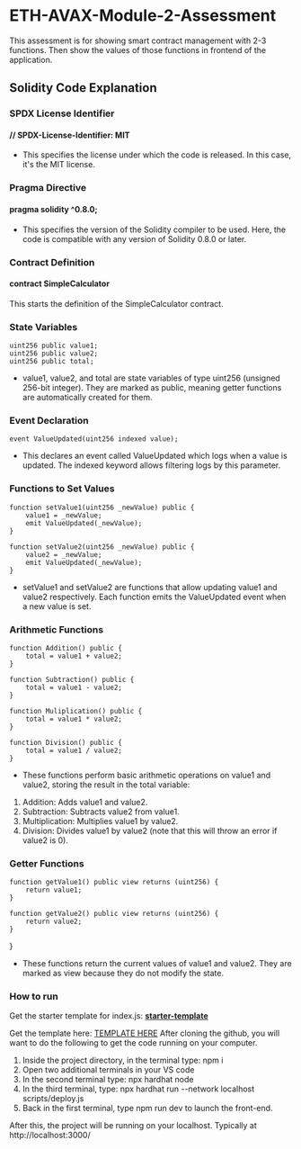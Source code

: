 # ETH-AVAX-Module-2-Assessment
This assessment is for showing smart contract management with 2-3 functions. Then show the values of those functions in frontend of the application.

## Solidity Code Explanation
### SPDX License Identifier
#### // SPDX-License-Identifier: MIT
* This specifies the license under which the code is released. In this case, it's the MIT license.
  
### Pragma Directive
#### pragma solidity ^0.8.0;
* This specifies the version of the Solidity compiler to be used. Here, the code is compatible with any version of Solidity 0.8.0 or later.
  
### Contract Definition
#### contract SimpleCalculator 
This starts the definition of the SimpleCalculator contract.

### State Variables
    uint256 public value1;
    uint256 public value2;
    uint256 public total;
* value1, value2, and total are state variables of type uint256 (unsigned 256-bit integer). They are marked as public, meaning getter functions are automatically created for them.
  
### Event Declaration
    event ValueUpdated(uint256 indexed value);
* This declares an event called ValueUpdated which logs when a value is updated. The indexed keyword allows filtering logs by this parameter.
  
### Functions to Set Values
    function setValue1(uint256 _newValue) public {
        value1 = _newValue;
        emit ValueUpdated(_newValue);
    }

    function setValue2(uint256 _newValue) public {
        value2 = _newValue;
        emit ValueUpdated(_newValue);
    }
* setValue1 and setValue2 are functions that allow updating value1 and value2 respectively. Each function emits the ValueUpdated event when a new value is set.
  
### Arithmetic Functions
    function Addition() public {
        total = value1 + value2;
    }

    function Subtraction() public {
        total = value1 - value2;
    }

    function Muliplication() public {
        total = value1 * value2;
    }

    function Division() public {
        total = value1 / value2;
    }
    
* These functions perform basic arithmetic operations on value1 and value2, storing the result in the total variable:
1. Addition: Adds value1 and value2.
2. Subtraction: Subtracts value2 from value1.
3. Multiplication: Multiplies value1 by value2.
4. Division: Divides value1 by value2 (note that this will throw an error if value2 is 0).
   
### Getter Functions
    function getValue1() public view returns (uint256) {
        return value1;
    }

    function getValue2() public view returns (uint256) {
        return value2;
    }
}
* These functions return the current values of value1 and value2. They are marked as view because they do not modify the state.

### How to run
Get the starter template for index.js: [**starter-template**](https://github.com/MetacrafterChris/SCM-Starter/tree/main)

Get the template here: [TEMPLATE HERE](https://github.com/MetacrafterChris/SCM-Starter)
After cloning the github, you will want to do the following to get the code running on your computer.

1. Inside the project directory, in the terminal type: npm i
2. Open two additional terminals in your VS code
3. In the second terminal type: npx hardhat node
4. In the third terminal, type: npx hardhat run --network localhost scripts/deploy.js
5. Back in the first terminal, type npm run dev to launch the front-end.

After this, the project will be running on your localhost. 
Typically at http://localhost:3000/
